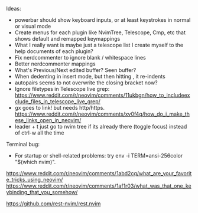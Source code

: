 Ideas:
- powerbar should show keyboard inputs, or at least keystrokes in normal or visual mode
- Create menus for each plugin like NvimTree, Telescope, Cmp, etc that shows default and remapped keymappings
- What I really want is maybe just a telescope list I create myself to the help documents of each plugin?
- Fix nerdcommenter to ignore blank / whitespace lines
- Better nerdcommenter mappings
- What's Previous/Next edited buffer? Seen buffer?
- When dedenting in insert mode, but then hitting <CR>, it re-indents
- autopairs seems to not overwrite the closing bracket now?
- Ignore filetypes in Telescope live grep: https://www.reddit.com/r/neovim/comments/11ukbgn/how_to_includeexclude_files_in_telescope_live_grep/
- gx goes to link! but needs http/https. https://www.reddit.com/r/neovim/comments/xv0f4q/how_do_i_make_these_links_open_in_neovim/
- leader + t just go to nvim tree if its already there (toggle focus) instead of ctrl-w all the time


Terminal bug:
- For startup or shell-related problems: try env -i TERM=ansi-256color "$(which nvim)".


https://www.reddit.com/r/neovim/comments/1abd2cq/what_are_your_favorite_tricks_using_neovim/
https://www.reddit.com/r/neovim/comments/1af1r03/what_was_that_one_keybinding_that_you_somehow/

https://github.com/rest-nvim/rest.nvim


